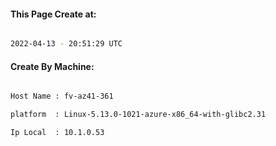 
   
#### This Page Create at:

```bash

2022-04-13 - 20:51:29 UTC

```

#### Create By Machine:

```bash

Host Name : fv-az41-361

platform  : Linux-5.13.0-1021-azure-x86_64-with-glibc2.31

Ip Local  : 10.1.0.53

```

